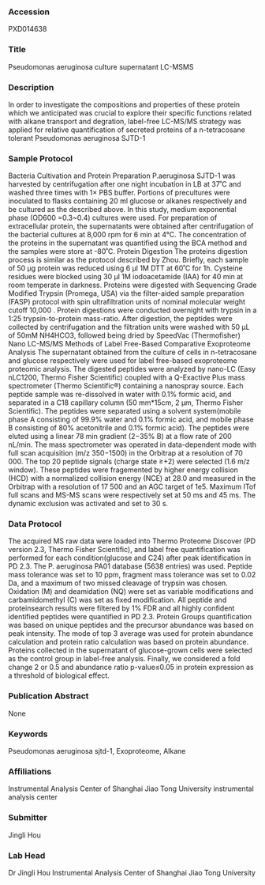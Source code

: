 ### Accession
PXD014638

### Title
Pseudomonas aeruginosa culture supernatant LC-MSMS

### Description
In order to investigate the compositions and properties of these protein which we anticipated was crucial to explore their specific functions related with alkane transport and degration, label-free LC-MS/MS strategy was applied for relative quantification of secreted proteins of a n-tetracosane tolerant Pseudomonas aeruginosa SJTD-1

### Sample Protocol
Bacteria Cultivation and Protein Preparation P.aeruginosa SJTD-1 was harvested by centrifugation after one night incubation in LB at 37˚C and washed three times with 1× PBS buffer. Portions of precultures were inoculated to flasks containing 20 ml glucose or alkanes respectively and be cultured as the described above. In this study, medium exponential phase (OD600 =0.3~0.4) cultures were used. For preparation of extracellular protein, the supernatants were obtained after centrifugation of the bacterial cultures at 8,000 rpm for 6 min at 4°C. The concentration of the proteins in the supernatant was quantified using the BCA method and the samples were store at -80˚C. Protein Digestion The proteins digestion process is similar as the protocol described by Zhou. Briefly, each sample of 50 μg protein was reduced using 6 μl 1M DTT at 60˚C for 1h. Cysteine residues were blocked using 30 μl 1M iodoacetamide (IAA) for 40 min at room temperate in darkness. Proteins were digested with Sequencing Grade Modified Trypsin (Promega, USA) via the filter-aided sample preparation (FASP) protocol with spin ultrafiltration units of nominal molecular weight cutoff 10,000 . Protein digestions were conducted overnight with trypsin in a 1:25 trypsin-to-protein mass-ratio. After digestion, the peptides were collected by centrifugation and the filtration units were washed with 50 μL of 50mM NH4HCO3, followed being dried by SpeedVac (Thermofisher)  Nano LC-MS/MS Methods of Label Free-Based Comparative Exoproteome Analysis The supernatant obtained from the culture of cells in n-tetracosane and glucose respectively were used for label free-based exoproteome proteomic analysis. The digested peptides were analyzed by nano-LC (Easy nLC1200, Thermo Fisher Scientific) coupled with a Q-Exactive Plus mass spectrometer (Thermo Scientific®) containing a nanospray source. Each peptide sample was re-dissolved in water with 0.1% formic acid, and separated in a C18 capillary column (50 mm*15cm, 2 μm, Thermo Fisher Scientific). The peptides were separated using a solvent system(mobile phase A consisting of 99.9% water and 0.1% formic acid, and mobile phase B consisting of 80% acetonitrile and 0.1% formic acid). The peptides were eluted using a linear 78 min gradient (2−35% B) at a flow rate of 200 nL/min. The mass spectrometer was operated in data-dependent mode with full scan acquisition (m/z 350−1500) in the Orbitrap at a resolution of 70 000. The top 20 peptide signals (charge state ≥+2) were selected (1.6 m/z window). These peptides were fragemented by higher energy collision (HCD) with a normalized collision energy (NCE) at 28.0 and measured in the Orbitrap with a resolution of 17 500 and an AGC target of 1e5. Maximum ITof full scans and MS-MS scans were respectively set at 50 ms and 45 ms. The dynamic exclusion was activated and set to 30 s.

### Data Protocol
The acquired MS raw data were loaded into Thermo Proteome Discover (PD version 2.3, Thermo Fisher Scientific), and label free quantification was performed for each condition(glucose and C24) after peak identification in PD 2.3. The P. aeruginosa PA01 database (5638 entries) was used. Peptide mass tolerance was set to 10 ppm, fragment mass tolerance was set to 0.02 Da, and a maximum of two missed cleavage of trypsin was chosen. Oxidation (M) and deamidation (NQ) were set as variable modifications and carbamidomethyl (C) was set as fixed modification. All peptide and proteinsearch results were filtered by 1% FDR and all highly confident identified peptides were quantified in PD 2.3. Protein Groups quantification was based on unique peptides and the precursor abundance was based on peak intensity. The mode of top 3 average was used for protein abundance calculation and protein ratio calculation was based on protein abundance. Proteins collected in the supernatant of glucose-grown cells were selected as the control group in label-free analysis. Finally, we considered a fold change 2 or 0.5 and abundance ratio p-value≤0.05 in protein expression as a threshold of biological effect.

### Publication Abstract
None

### Keywords
Pseudomonas aeruginosa sjtd-1, Exoproteome, Alkane

### Affiliations
Instrumental Analysis Center of Shanghai Jiao Tong University
instrumental analysis center

### Submitter
Jingli Hou

### Lab Head
Dr Jingli Hou
Instrumental Analysis Center of Shanghai Jiao Tong University


